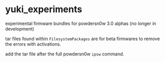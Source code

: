 # yuki_experiments
experimental firmware bundles for powdersn0w 3.0 alphas (no longer in development)

tar files found within `FilesystemPackages` are for beta firmwares to remove the errors with activations. 

add the tar file after the full powdersn0w `ipsw` command.
